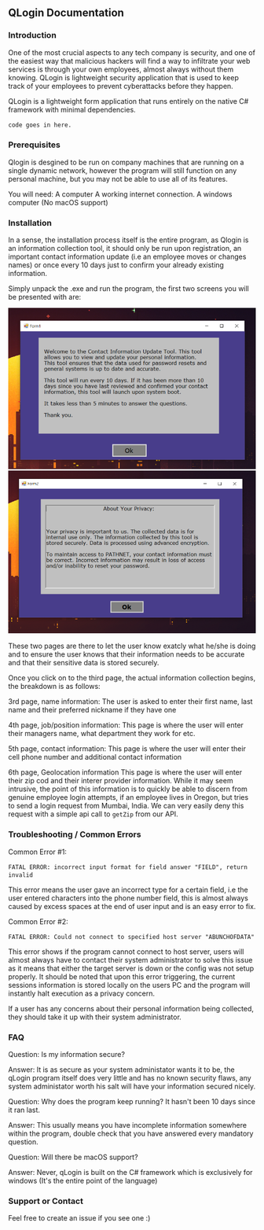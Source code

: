 ## QLogin Documentation


### Introduction

One of the most crucial aspects to any tech company is security, and one of the easiest way that malicious hackers will find a way to infiltrate your web services is through your own employees, almost always without them knowing. QLogin is lightweight security application that is used to keep track of your employees to prevent cyberattacks before they happen. 

QLogin is a lightweight form application that runs entirely on the native C# framework with minimal dependencies.

```markdown
code goes in here. 
```

### Prerequisites
Qlogin is desgined to be run on company machines that are running on a single dynamic network, however the program will still function on any personal machine, but you may not be able to use all of its features. 

You will need:
A computer
A working internet connection. 
A windows computer (No macOS support)

### Installation
In a sense, the installation process itself is the entire program, as Qlogin is an information collection tool, it should only be run upon registration, an important contact information update (i.e an employee moves or changes names) or once every 10 days just to confirm your already existing information.

Simply unpack the .exe and run the program, the first two screens you will be presented with are:

<img src="https://github.com/JGDIFF/ContactInfoUpdater/blob/main/1.PNG">

<img src="https://github.com/JGDIFF/ContactInfoUpdater/blob/main/2.PNG">

These two pages are there to let the user know exatcly what he/she is doing and to ensure the user knows that their information needs to be accurate and that their sensitive data is stored securely. 


Once you click on to the third page, the actual information collection begins, the breakdown is as follows:

3rd page, name information:
The user is asked to enter their first name, last name and their preferred nickname if they have one

4th page, job/position information: 
This page is where the user will enter their managers name, what department they work for etc.

5th page, contact information:
This page is where the user will enter their cell phone number and additional contact information

6th page, Geolocation information
This page is where the user will enter their zip cod and their interer provider information. While it may seem intrusive, the point of this information is to quickly be able to discern from genuine employee login attempts, if an employee lives in Oregon, but tries to send a login request from Mumbai, India. We can very easily deny this request with a simple api call to ``` getZip ``` from our API.

### Troubleshooting / Common Errors

Common Error #1:
```
FATAL ERROR: incorrect input format for field answer "FIELD", return invalid
```
This error means the user gave an incorrect type for a certain field, i.e the user entered characters into the phone number field, this is almost always caused by excess spaces at the end of user input and is an easy error to fix.

Common Error #2: 
```
FATAL ERROR: Could not connect to specified host server "ABUNCHOFDATA"
```
This error shows if the program cannot connect to host server, users will almost always have to contact their system administrator to solve this issue as it means that either the target server is down or the config was not setup properly. It should be noted that upon this error triggering, the current sessions information is stored locally on the users PC and the program will instantly halt execution as a privacy concern.

If a user has any concerns about their personal information being collected, they should take it up with their system administrator. 


### FAQ

Question: Is my information secure?

Answer: It is as secure as your system administator wants it to be, the qLogin program itself does very little and has no known security flaws, any system administator worth his salt will have your information secured nicely.

Question: Why does the program keep running? It hasn't been 10 days since it ran last.

Answer: This usually means you have incomplete information somewhere within the program, double check that you have answered every mandatory question.

Question: Will there be macOS support?

Answer: Never, qLogin is built on the C# framework which is exclusively for windows (It's the entire point of the language)



### Support or Contact

Feel free to create an issue if you see one :) 
